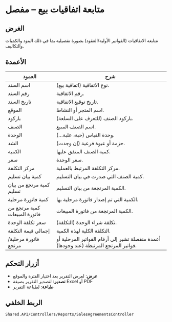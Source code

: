 # متابعة اتفاقيات بيع – مفصل

## الغرض
متابعة الاتفاقيات (الفواتير الأولية/العقود) بصورة تفصيلية بما في ذلك البنود والكميات والتكاليف.

## الأعمدة

| العمود | شرح |
|--------|------|
| اسم السند | نوع الاتفاقية (اتفاقية بيع). |
| رقم السند | رقم الاتفاقية. |
| تاريخ السند | تاريخ توقيع الاتفاقية. |
| الموقع | اسم المتجر أو النشاط. |
| باركود | باركود الصنف (للتعرف على السلعة). |
| الصنف | اسم الصنف المبيع. |
| الوحدة | وحدة القياس (حبة، علبة…). |
| الشد | حزمة أو عبوة فرعية (إن وجدت). |
| الكمية | كمية الصنف المتفق عليها. |
| سعر | سعر الوحدة. |
| مركز التكلفة | مركز التكلفة المرتبط بالعملية. |
| كمية بيان تسليم | كمية الصنف التي صدرت في بيان التسليم. |
| كمية مرتجع من بيان تسليم | الكمية المرتجعة من بيان التسليم. |
| كمية فاتورة مرحلية | الكمية التي تم إصدار فاتورة مرحلية بها. |
| كمية مرتجع من فاتورة المبيعات | الكمية المرتجعة من فاتورة المبيعات. |
| سعر تكلفة الوحدة | تكلفة شراء الوحدة (التكلفة). |
| إجمالي قيمة التكلفة | التكلفة الكلية لهذه الكمية. |
| فاتورة مرحلية/مرتجع | أعمدة منفصلة تشير إلى أرقام الفواتير المرحلية أو فواتير المرتجع المرتبطة (عند وجودها). |

## أزرار التحكم
- **عرض**: لعرض التقرير بعد اختيار الفترة والموقع
- **تصدير**: لتصدير التقرير بصيغة Excel أو PDF
- **طباعة**: لطباعة التقرير

## الربط الخلفي
`Shared.API/Controllers/Reports/SalesAgreementsController`
